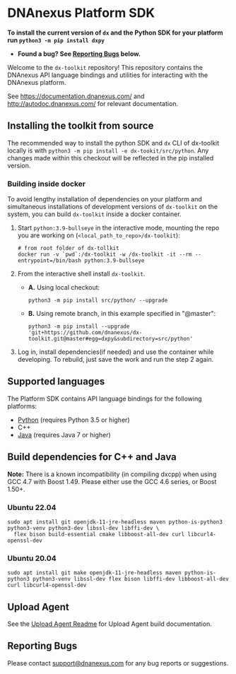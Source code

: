 DNAnexus Platform SDK
=====================

**To install the current version of `dx` and the Python SDK for your platform run `python3 -m pip install dxpy`**

* **Found a bug? See [Reporting Bugs](#reporting-bugs) below.**

Welcome to the `dx-toolkit` repository! This repository contains the DNAnexus
API language bindings and utilities for interacting with the DNAnexus platform.

See https://documentation.dnanexus.com/ and http://autodoc.dnanexus.com/ for relevant
documentation.

Installing the toolkit from source
----------------------------------

The recommended way to install the python SDK and `dx` CLI of dx-toolkit locally is with `python3 -m pip install -e dx-tookit/src/python`. 
Any changes made within this checkout will be reflected in the pip installed version. 

### Building inside docker 
To avoid lengthy installation of dependencies on your platform and simultaneous installations of development versions of `dx-toolkit` on the system, you can build `dx-toolkit` inside a docker container. 

1. Start `python:3.9-bullseye` in the interactive mode, mounting the repo you are working on (`<local_path_to_repo>/dx-toolkit`):

    ```
    # from root folder of dx-tollkit
    docker run -v `pwd`:/dx-toolkit -w /dx-toolkit -it --rm --entrypoint=/bin/bash python:3.9-bullseye
    ```
2. From the interactive shell install `dx-toolkit`.
    - **A.** Using local checkout:
        ```
        python3 -m pip install src/python/ --upgrade
        ```
    - **B.** Using remote branch, in this example specified in "@master":
        ```
        python3 -m pip install --upgrade 'git+https://github.com/dnanexus/dx-toolkit.git@master#egg=dxpy&subdirectory=src/python'
        ```
3. Log in, install dependencies(if needed) and use the container while developing. To rebuild, just save the work and run the step 2 again.

Supported languages
-------------------

The Platform SDK contains API language bindings for the following platforms:

* [Python](src/python/Readme.md) (requires Python 3.5 or higher)
* C++
* [Java](src/java/Readme.md) (requires Java 7 or higher)

Build dependencies for C++ and Java
------------------

**Note:** There is a known incompatibility (in compiling dxcpp) when using GCC 4.7 with Boost 1.49. Please either use the GCC 4.6 series, or Boost 1.50+.

### Ubuntu 22.04

    sudo apt install git openjdk-11-jre-headless maven python-is-python3 python3-venv python3-dev libssl-dev libffi-dev \
      flex bison build-essential cmake libboost-all-dev curl libcurl4-openssl-dev

### Ubuntu 20.04

    sudo apt install git make openjdk-11-jre-headless maven python-is-python3 python3-venv libssl-dev flex bison libffi-dev libboost-all-dev curl libcurl4-openssl-dev

Upload Agent
------------
See the [Upload Agent Readme](https://github.com/dnanexus/dx-toolkit/blob/master/src/ua/Readme.md) for Upload Agent build documentation.

Reporting Bugs
--------------

Please contact support@dnanexus.com for any bug reports or suggestions. 
